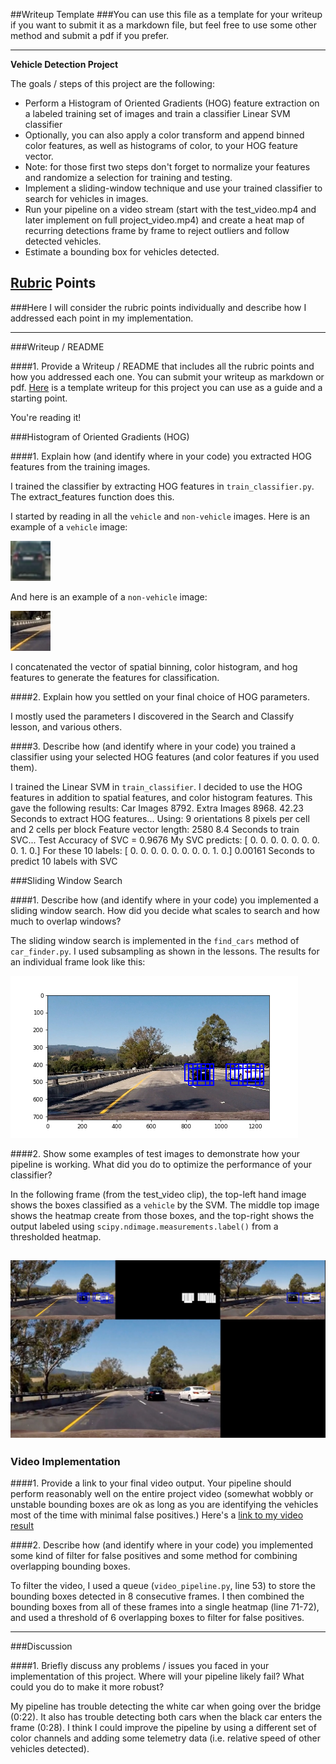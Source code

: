 ##Writeup Template
###You can use this file as a template for your writeup if you want to submit it as a markdown file, but feel free to use some other method and submit a pdf if you prefer.

---

**Vehicle Detection Project**

The goals / steps of this project are the following:

* Perform a Histogram of Oriented Gradients (HOG) feature extraction on a labeled training set of images and train a classifier Linear SVM classifier
* Optionally, you can also apply a color transform and append binned color features, as well as histograms of color, to your HOG feature vector. 
* Note: for those first two steps don't forget to normalize your features and randomize a selection for training and testing.
* Implement a sliding-window technique and use your trained classifier to search for vehicles in images.
* Run your pipeline on a video stream (start with the test_video.mp4 and later implement on full project_video.mp4) and create a heat map of recurring detections frame by frame to reject outliers and follow detected vehicles.
* Estimate a bounding box for vehicles detected.

[//]: # (Image References)
[image1]: ./examples/image0000.png
[image2]: ./examples/extra40.png
[image3]: ./examples/sub-sample.png
[image4]: ./examples/frame.jpg
[image5]: ./examples/bboxes_and_heat.png
[image6]: ./examples/labels_map.png
[image7]: ./examples/output_bboxes.png
[video1]: ./project_video.mp4

## [Rubric](https://review.udacity.com/#!/rubrics/513/view) Points
###Here I will consider the rubric points individually and describe how I addressed each point in my implementation.  

---
###Writeup / README

####1. Provide a Writeup / README that includes all the rubric points and how you addressed each one.  You can submit your writeup as markdown or pdf.  [Here](https://github.com/udacity/CarND-Vehicle-Detection/blob/master/writeup_template.md) is a template writeup for this project you can use as a guide and a starting point.  

You're reading it!

###Histogram of Oriented Gradients (HOG)

####1. Explain how (and identify where in your code) you extracted HOG features from the training images.

I trained the classifier by extracting HOG features in `train_classifier.py`.  The extract_features function does this.

I started by reading in all the `vehicle` and `non-vehicle` images.  Here is an example of a `vehicle` image:

![alt text][image1]

And here is an example of a `non-vehicle` image:

![alt text][image2]

I concatenated the vector of spatial binning, color histogram, and hog features to generate the features for classification.

####2. Explain how you settled on your final choice of HOG parameters.

I mostly used the parameters I discovered in the Search and Classify lesson, and various others.

####3. Describe how (and identify where in your code) you trained a classifier using your selected HOG features (and color features if you used them).

I trained the Linear SVM in `train_classifier`.  I decided to use the HOG features in addition to spatial features, and color histogram features.  This gave the following results:
Car Images 8792.  Extra Images 8968.
42.23 Seconds to extract HOG features...
Using: 9 orientations 8 pixels per cell and 2 cells per block
Feature vector length: 2580
8.4 Seconds to train SVC...
Test Accuracy of SVC =  0.9676
My SVC predicts:  [ 0.  0.  0.  0.  0.  0.  0.  0.  1.  0.]
For these 10 labels:  [ 0.  0.  0.  0.  0.  0.  0.  0.  1.  0.]
0.00161 Seconds to predict 10 labels with SVC

###Sliding Window Search

####1. Describe how (and identify where in your code) you implemented a sliding window search.  How did you decide what scales to search and how much to overlap windows?

The sliding window search is implemented in the `find_cars` method of `car_finder.py`.  I used subsampling as shown in the lessons.  The results for an individual frame look like this:

![alt text][image3]

####2. Show some examples of test images to demonstrate how your pipeline is working.  What did you do to optimize the performance of your classifier?

In the following frame (from the test_video clip), the top-left hand image shows the boxes classified as a `vehicle` by the SVM.  The middle top image shows the heatmap create from those boxes, and the top-right shows the output labeled using `scipy.ndimage.measurements.label()` from a thresholded heatmap.

![alt text][image4]
---

### Video Implementation

####1. Provide a link to your final video output.  Your pipeline should perform reasonably well on the entire project video (somewhat wobbly or unstable bounding boxes are ok as long as you are identifying the vehicles most of the time with minimal false positives.)
Here's a [link to my video result](./output_project_video.mp4)


####2. Describe how (and identify where in your code) you implemented some kind of filter for false positives and some method for combining overlapping bounding boxes.

To filter the video, I used a queue (`video_pipeline.py`, line 53) to store the bounding boxes detected in 8 consecutive frames.  I then combined the bounding boxes from all of these frames into a single heatmap (line 71-72), and used a threshold of 6 overlapping boxes to filter for false positives.


---

###Discussion

####1. Briefly discuss any problems / issues you faced in your implementation of this project.  Where will your pipeline likely fail?  What could you do to make it more robust?

My pipeline has trouble detecting the white car when going over the bridge (0:22).  It also has trouble detecting both cars when the black car enters the frame (0:28).  I think I could improve the pipeline by using a different set of color channels and adding some telemetry data (i.e. relative speed of other vehicles detected).

